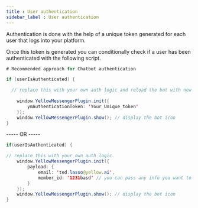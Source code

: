 ```yaml
---
title : User authentication
sidebar_label : User authentication
---
```


Authentication is done with the help of a unique token generated for each user that logs into your platform.

Once this token is generated you can conditionally check if a user has been authenticated with the following script.



```java
# Recommended approach for Chatbot authentication

if (userIsAuthenticated) { 

  // replace this with your own auth logic and reload the bot with new info.
	
    window.YellowMessengerPlugin.init({
		ymAuthenticationToken: 'Your_Unique_token'
	});
	window.YellowMessengerPlugin.show(); // display the bot icon
}

```



----- OR -----


```java
if(userIsAuthenticated) { 

// replace this with your own auth logic.
	window.YellowMessengerPlugin.init({
		payload: {
			email: 'ted.lasso@yellow.ai',
			member_id: '1231basd' // you can pass any info you want to be associated with the user based on your use case here. Note that this can be read by the bot using the {{profile.payload.member_id}} variable.
		}
	});
	window.YellowMessengerPlugin.show(); // display the bot icon
}